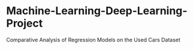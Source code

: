# Machine-Learning-Deep-Learning-Project
Comparative Analysis of Regression Models on the Used Cars Dataset
